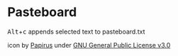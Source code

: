 # Pasteboard

<kbd>Alt</kbd>+<kbd>c</kbd> appends selected text to pasteboard.txt

icon by [Papirus](https://github.com/PapirusDevelopmentTeam) under [GNU General Public License v3.0](https://www.gnu.org/licenses/gpl-3.0.en.html)